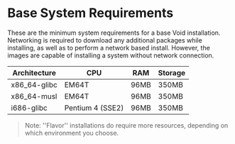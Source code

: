 # Base System Requirements

These are the minimum system requirements for a base Void installation.
Networking is required to download any additional packages while installing, as
well as to perform a network based install. However, the images are capable of
installing a system without network connection.

| Architecture | CPU              | RAM  | Storage |
|--------------|------------------|------|---------|
| x86_64-glibc | EM64T            | 96MB | 350MB   |
| x86_64-musl  | EM64T            | 96MB | 350MB   |
| i686-glibc   | Pentium 4 (SSE2) | 96MB | 350MB   |

> Note: ''Flavor'' installations do require more resources, depending on which
> environment you choose.

